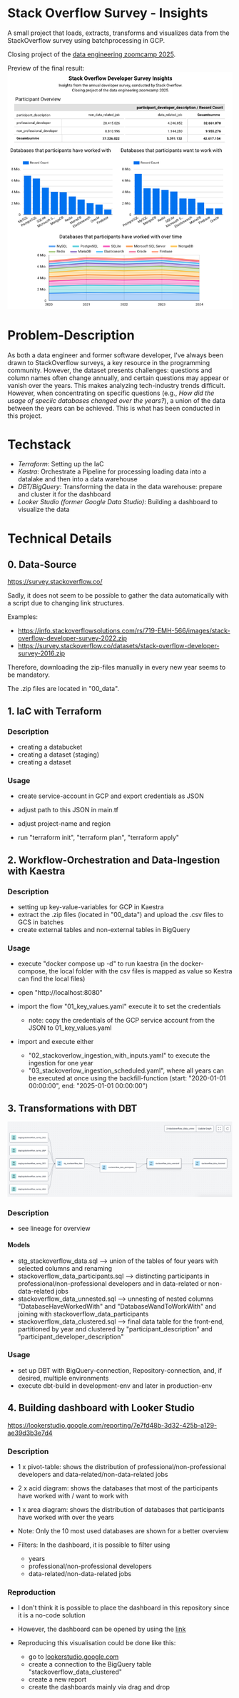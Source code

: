 # Stack Overflow Survey - Insights

A small project that loads, extracts, transforms and visualizes data from the StackOverflow survey using batchprocessing in GCP. 

Closing project of the [data engineering zoomcamp 2025](https://github.com/DataTalksClub/data-engineering-zoomcamp/tree/main).

Preview of the final result:
![Preview of the final result](readme_assets/visualisation.png)


# Problem-Description

As both a data engineer and former software developer, I've always been drawn to StackOverflow surveys, a key resource in the programming community.
However, the dataset presents challenges: questions and column names often change annually, and certain questions may appear or vanish over the years.
This makes analyzing tech-industry trends difficult.
However, when concentrating on specific questions (e.g., *How did the usage of speciic databases changed over the years?*), a union of the data between the years can be achieved.
This is what has been conducted in this project.

# Techstack

- *Terraform*: Setting up the IaC
- *Kastra*: Orchestrate a Pipeline for processing loading data into a datalake and then into a data warehouse
- *DBT/BigQuery*: Transforming the data in the data warehouse: prepare and cluster it for the dashboard
- *Looker Studio (former Google Data Studio)*: Building a dashboard to visualize the data


# Technical Details

## 0. Data-Source
https://survey.stackoverflow.co/

Sadly, it does not seem to be possible to gather the data automatically with a script due to changing link structures.

Examples:
- https://info.stackoverflowsolutions.com/rs/719-EMH-566/images/stack-overflow-developer-survey-2022.zip
- https://survey.stackoverflow.co/datasets/stack-overflow-developer-survey-2016.zip


Therefore, downloading the zip-files manually in every new year seems to be mandatory.

The .zip files are located in "00_data".



## 1. IaC with Terraform

### Description
- creating a databucket
- creating a dataset (staging)
- creating a dataset

### Usage
- create service-account in GCP and export credentials as JSON
- adjust path to this JSON in main.tf
- adjust project-name and region

- run "terraform init", "terraform plan", "terraform apply"


## 2. Workflow-Orchestration and Data-Ingestion with Kaestra

### Description
- setting up key-value-variables for GCP in Kaestra
- extract the .zip files (located in "00_data") and upload the .csv files to GCS in batches
- create external tables and non-external tables in BigQuery

### Usage
- execute "docker compose up -d" to run kaestra (in the docker-compose, the local folder with the csv files is mapped as value so Kestra can find the local files)
- open "http://localhost:8080" 
- import the flow "01_key_values.yaml" execute it to set the credentials
    - note: copy the credentials of the GCP service account from the JSON to 01_key_values.yaml

- import and execute either
    - "02_stackoverlow_ingestion_with_inputs.yaml" to execute the ingestion for one year
    - "03_stackoverlow_ingestion_scheduled.yaml", where all years can be executed at once using the backfill-function (start: "2020-01-01 00:00:00", end: "2025-01-01 00:00:00")

## 3. Transformations with DBT

![Lineage](readme_assets/dbt_lineage.png)

### Description
- see lineage for overview

#### Models
- stg_stackoverflow_data.sql --> union of the tables of four years with selected columns and renaming
- stackoverflow_data_participants.sql --> distincting participants in professional/non-professional developers and in data-related or non-data-related jobs
- stackoverflow_data_unnested.sql --> unnesting of nested columns "DatabaseHaveWorkedWith" and "DatabaseWandToWorkWith" and joining with stackoverflow_data_participants
- stackoverflow_data_clustered.sql --> final data table for the front-end, partitioned by year and clustered by "participant_description" and "participant_developer_description"


### Usage
- set up DBT with BigQuery-connection, Repository-connection, and, if desired, multiple environments
- execute dbt-build in development-env and later in production-env


## 4. Building dashboard with Looker Studio

https://lookerstudio.google.com/reporting/7e7fd48b-3d32-425b-a129-ae39d3b3e7d4


### Description
- 1 x pivot-table: shows the distribution of professional/non-professional developers and data-related/non-data-related jobs
- 2 x acid diagram: shows the databases that most of the participants have worked with / want to work with
- 1 x area diagram: shows the distribution of databases that participants have worked with over the years

- Note: Only the 10 most used databases are shown for a better overview

- Filters: In the dashboard, it is possible to filter using
    - years
    - professional/non-professional developers
    - data-related/non-data-related jobs



### Reproduction
- I don't think it is possible to place the dashboard in this repository since it is a no-code solution
- However, the dashboard can be opened by using the [link](https://lookerstudio.google.com/reporting/7e7fd48b-3d32-425b-a129-ae39d3b3e7d40)

- Reproducing this visualisation could be done like this:
    - go to [lookerstudio.google.com](https://lookerstudio.google.com/)
    - create a connection to the BigQuery table "stackoverflow_data_clustered"
    - create a new report
    - create the dashboards mainly via drag and drop

